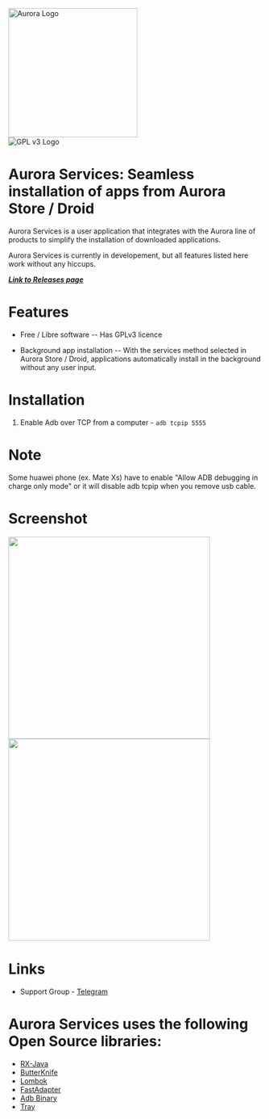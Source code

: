 <img src="https://i.imgur.com/AjpVdxW.png" height="256" alt="Aurora Logo"><br/><img src="https://www.gnu.org/graphics/gplv3-88x31.png" alt="GPL v3 Logo"> 

# Aurora Services: Seamless installation of apps from Aurora Store / Droid

Aurora Services is a user application that integrates with the Aurora line of products to simplify the installation of downloaded applications.

Aurora Services is currently in developement, but all features listed here work without any hiccups.

[***Link to Releases page***](https://gitlab.com/tcgh/AuroraServices/-/releases)



# Features

* Free / Libre software
  -- Has GPLv3 licence

* Background app installation
  -- With the services method selected in Aurora Store / Droid, applications automatically install in the background without any user input.

# Installation

1. Enable Adb over TCP from a computer - `adb tcpip 5555`

# Note

Some huawei phone (ex. Mate Xs) have to enable "Allow ADB debugging in charge only mode" or it will disable adb tcpip when you remove usb cable.

# Screenshot

<img src="https://i.imgur.com/W7fSBhr.png" height="400"><img src="https://i.imgur.com/Y3gcVtS.png" height="400">

# Links

* Support Group - [Telegram](https://t.me/AuroraDroid)

# Aurora Services uses the following Open Source libraries:

* [RX-Java](https://github.com/ReactiveX/RxJava)
* [ButterKnife](https://github.com/JakeWharton/butterknife)
* [Lombok](https://projectlombok.org/)
* [FastAdapter](https://github.com/mikepenz/FastAdapter)
* [Adb Binary](https://github.com/rendiix/termux-adb-fastboot)
* [Tray](https://github.com/grandcentrix/tray)
